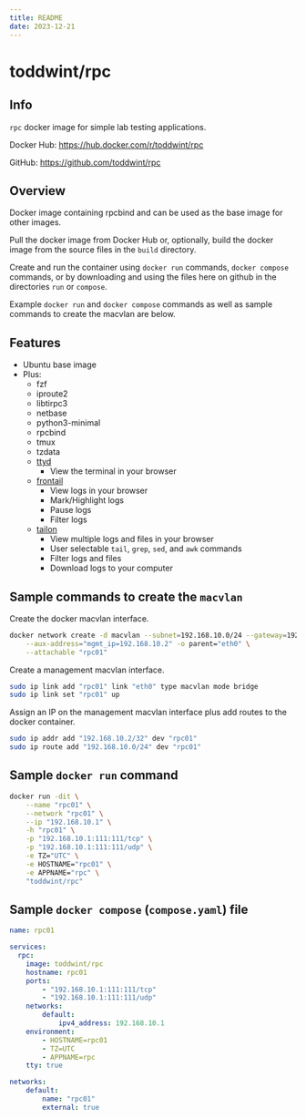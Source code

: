 ```yaml
---
title: README
date: 2023-12-21
---
```


# toddwint/rpc


## Info

`rpc` docker image for simple lab testing applications.

Docker Hub: <https://hub.docker.com/r/toddwint/rpc>

GitHub: <https://github.com/toddwint/rpc>


## Overview

Docker image containing rpcbind and can be used as the base image for other images.

Pull the docker image from Docker Hub or, optionally, build the docker image from the source files in the `build` directory.

Create and run the container using `docker run` commands, `docker compose` commands, or by downloading and using the files here on github in the directories `run` or `compose`.

Example `docker run` and `docker compose` commands as well as sample commands to create the macvlan are below.


## Features

- Ubuntu base image
- Plus:
  - fzf
  - iproute2
  - libtirpc3
  - netbase
  - python3-minimal
  - rpcbind
  - tmux
  - tzdata
  - [ttyd](https://github.com/tsl0922/ttyd)
    - View the terminal in your browser
  - [frontail](https://github.com/mthenw/frontail)
    - View logs in your browser
    - Mark/Highlight logs
    - Pause logs
    - Filter logs
  - [tailon](https://github.com/gvalkov/tailon)
    - View multiple logs and files in your browser
    - User selectable `tail`, `grep`, `sed`, and `awk` commands
    - Filter logs and files
    - Download logs to your computer


## Sample commands to create the `macvlan`

Create the docker macvlan interface.

```bash
docker network create -d macvlan --subnet=192.168.10.0/24 --gateway=192.168.10.254 \
    --aux-address="mgmt_ip=192.168.10.2" -o parent="eth0" \
    --attachable "rpc01"
```

Create a management macvlan interface.

```bash
sudo ip link add "rpc01" link "eth0" type macvlan mode bridge
sudo ip link set "rpc01" up
```

Assign an IP on the management macvlan interface plus add routes to the docker container.

```bash
sudo ip addr add "192.168.10.2/32" dev "rpc01"
sudo ip route add "192.168.10.0/24" dev "rpc01"
```

## Sample `docker run` command

```bash
docker run -dit \
    --name "rpc01" \
    --network "rpc01" \
    --ip "192.168.10.1" \
    -h "rpc01" \
    -p "192.168.10.1:111:111/tcp" \
    -p "192.168.10.1:111:111/udp" \
    -e TZ="UTC" \
    -e HOSTNAME="rpc01" \
    -e APPNAME="rpc" \
    "toddwint/rpc"
```


## Sample `docker compose` (`compose.yaml`) file

```yaml
name: rpc01

services:
  rpc:
    image: toddwint/rpc
    hostname: rpc01
    ports:
        - "192.168.10.1:111:111/tcp"
        - "192.168.10.1:111:111/udp"
    networks:
        default:
            ipv4_address: 192.168.10.1
    environment:
        - HOSTNAME=rpc01
        - TZ=UTC
        - APPNAME=rpc
    tty: true

networks:
    default:
        name: "rpc01"
        external: true
```
